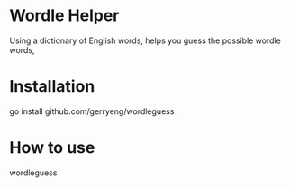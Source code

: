 # Wordle Helper
Using a dictionary of English words, helps you guess the possible wordle words,

# Installation
go install github.com/gerryeng/wordleguess

# How to use
wordleguess

